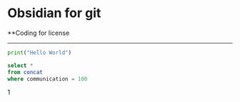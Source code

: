 # Obsidian for git

**Coding for license

---


```python
print("Hello World")
```

```sql
select *
from concat
where communication = 100
```

1